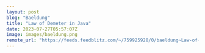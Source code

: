 ```yaml
---
layout: post
blog: "Baeldung"
title: "Law of Demeter in Java"
date: 2023-07-27T05:57:07Z
image: images/baeldung.png
remote_url: "https://feeds.feedblitz.com/~/759925928/0/baeldung~Law-of-Demeter-in-Java"
---
```

